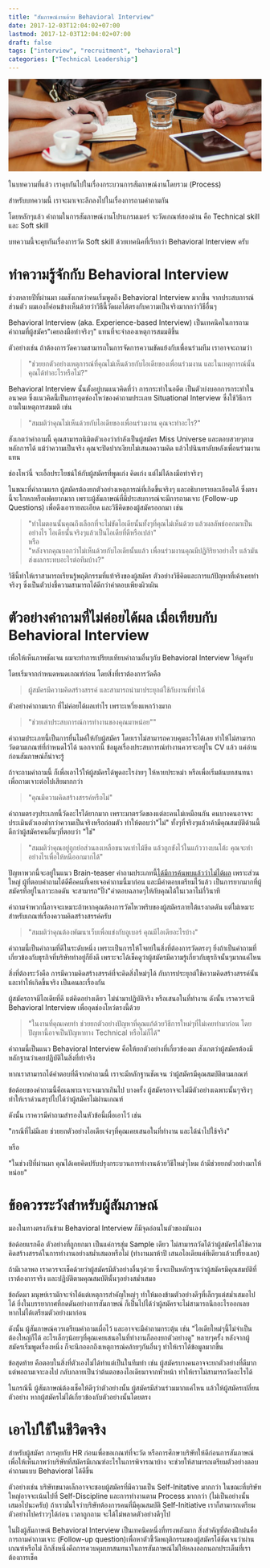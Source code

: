```yaml
---
title: "สัมภาษณ์งานด้วย Behavioral Interview"
date: 2017-12-03T12:04:02+07:00
lastmod: 2017-12-03T12:04:02+07:00
draft: false
tags: ["interview", "recruitment", "behavioral"]
categories: ["Technical Leadership"]
---
```


 ![Photo by Alejandro Escamilla on Unsplash](img/covers/meeting-02.jpg)

ในบทความที่แล้ว เราคุยกันไปในเรื่องกระบวนการสัมภาษณ์งานโดยรวม (Process)

สำหรับบทความนี้ เราจะมาเจาะลึกลงไปในเรื่องการถามคำถามกัน

โดยหลักๆแล้ว คำถามในการสัมภาษณ์งานโปรแกรมเมอร์  จะวัดเกณฑ์สองด้าน คือ Technical skill
และ Soft skill

บทความนี้จะคุยกันเรื่องการวัด Soft skill ด้วยเทคนิคที่เรียกว่า Behavioral Interview ครับ

<!--more-->

# ทำความรู้จักกับ Behavioral Interview
ช่วงหลายปีที่ผ่านมา ผมสังเกตว่าคนเริ่มพูดถึง Behavioral Interview มากขึ้น จากประสบการณ์ส่วนตัว ผมเองก็ค่อนข้างเห็นด้วยว่าวิธีนี้วัดผลได้ตรงกับความเป็นจริงมากกว่าวิธีอื่นๆ

Behavioral Interview (aka. Experience-based Interview) เป็นเทคนิคในการถามคำถามที่ผู้สมัคร"เคยลงมือทำจริงๆ" แทนที่จะจำลองเหตุการสมมติขึ้น

ตัวอย่างเช่น ถ้าต้องการวัดความสามารถในการจัดการความขัดแย้งกับเพื่อนร่วมทีม เราอาจจะถามว่า

> "ช่วยยกตัวอย่างเหตุการณ์ที่คุณไม่เห็นด้วยกับไอเดียของเพื่อนร่วมงาน และในเหตุการณ์นั้น คุณได้ทำอะไรหรือไม่?"

Behavioral Interview นั้นตั้งอยู่บนแนวคิดที่ว่า การกระทำในอดีต เป็นตัวบ่งบอกการกระทำในอนาคต ซึ่งแนวคิดนี้เป็นการอุดช่องโหว่ของคำถามประเภท Situational Interview ซึ่งใช้วิธีการถามในเหตุการสมมติ เช่น

> "สมมติว่าคุณไม่เห็นด้วยกับไอเดียของเพื่อนร่วมงาน คุณจะทำอะไร?"

สังเกตว่าคำถามนี้ คุณสามารถนิมิตตัวเองว่ากำลังเป็นผู้สมัคร Miss Universe  และตอบสวยๆตามหลักการได้ แม้ว่าความเป็นจริง คุณจะปิดปากเงียบไม่เสนอความคิด แล้วไปนินทาลับหลังเพื่อนร่วมงานแทน

ช่องโหว่นี้ จะเอื้อประโยชน์ให้กับผู้สมัครที่พูดเก่ง คิดเก่ง แต่ไม่ได้ลงมือทำจริงๆ

ในขณะที่คำถามแรก ผู้สมัครต้องยกตัวอย่างเหตุการณ์ที่เกิดขึ้นจริงๆ และอธิบายรายละเอียดได้ ซึ่งตรงนี้จะโกหกหรือเฟคยากมาก เพราะผู้สัมภาษณ์ที่มีประสบการณ์จะมีการถามเจาะ (Follow-up Questions) เพื่อดึงเอารายละเอียด และวิธีคิดของผู้สมัครออกมา เช่น

> "ทำไมตอนนั้นคุณถึงเลือกที่จะไม่ขัดไอเดียนั้นทั้งๆที่คุณไม่เห็นด้วย แล้วผลลัพธ์ออกมาเป็นอย่างไร ไอเดียนั้นจริงๆแล้วเป็นไอเดียที่ดีหรือเปล่า"
> <br /> หรือ <br />
> "หลังจากคุณบอกว่าไม่เห็นด้วยกับไอเดียนั้นแล้ว เพื่อนร่วมงานคุณมีปฏิกิริยาอย่างไร แล้วมันส่งผลกระทบอะไรต่อทีมบ้าง?"

วิธีนี้ทำให้เราสามารถเรียนรู้พฤติกรรมที่แท้จริงของผู้สมัคร ตัวอย่างวิธีคิดและการแก้ปัญหาที่เค้าเคยทำจริงๆ ซึ่งเป็นตัวบ่งชี้ความสามารถได้ดีกว่าคำตอบเพียงผิวเผิน


# ตัวอย่างคำถามที่ไม่ค่อยได้ผล เมื่อเทียบกับ Behavioral Interview

เพื่อให้เห็นภาพชัดเจน ผมจะทำการเปรียบเทียบคำถามอื่นๆกับ Behavioral Interview ให้ดูครับ

โดยเริ่มจากกำหนดหนดเกณฑ์ก่อน โดยสิ่งที่เราต้องการวัดคือ

> ผู้สมัครมีความคิดสร้างสรรค์ และสามารถนำมาประยุกต์ใช้กับงานที่ทำได้

ตัวอย่างคำถามแรก ที่ไม่ค่อยได้ผลเท่าไร เพราะเหวี่ยงแหกว้างมาก

> "ช่วยเล่าประสบการณ์การทำงานของคุณมาหน่อย""

คำถามประเภทนี้เป็นการยื่นไมค์ให้กับผู้สมัคร โดยเราไม่สามารถควบคุมอะไรได้เลย ทำให้ไม่สามารถวัดตามเกณฑ์ที่กำหนดไว้ได้ นอกจากนี้ ข้อมูลเรื่องประสบการณ์ทำงานควรจะอยู่ใน CV แล้ว แค่อ่านก่อนสัมภาษณ์ก็น่าจะรู้

ถ้าจะถามคำถามนี้ ก็เพื่อเอาไว้ให้ผู้สมัครได้พูดอะไรง่ายๆ ให้หายประหม่า หรือเพื่อเริ่มต้นบทสนทนาเพื่อถามเจาะต่อไปเสียมากกว่า

> "คุณมีความคิดสร้างสรรค์หรือไม่"

คำถามตรงๆประเภทนี้วัดอะไรได้ยากมาก เพราะมาตรวัดของแต่ละคนไม่เหมือนกัน คนบางคนอาจจะประเมินตัวเองต่ำกว่าความเป็นจริงหรือถ่อมตัว ทำให้ตอบว่า"ไม่" ทั้งๆที่จริงๆแล้วเค้ามีคุณสมบัติด้านนี้ดีกว่าผู้สมัครคนอื่นๆที่ตอบว่า "ใช่"

> "สมมติว่าคุณอยู่ถูกย่อส่วนลงเหลือขนาดเท่าไม้ขีด แล้วถูกขังไว้ในแก้ววางบนโต้ะ คุณจะทำอย่างไรเพื่อให้หนีออกมากได้"

ปัญหาพวกนี้จะอยู่ในแนว Brain-teaser  คำถามประเภทนี้[ได้มีการค้นพบแล้วว่าไม่ได้ผล](http://www.businessinsider.com/google-brain-teaser-interview-questions-dont-work-2015-10?international=true&r=US&IR=T) เพราะส่วนใหญ่ ผู้ที่ตอบคำถามได้ดีคือคนที่เคยเจอคำถามนี้มาก่อน และมีคำตอบเตรียมไว้แล้ว เป็นการยากมากที่ผู้สมัครที่อยู่ในภาวะกดดัน จะสามารถ"ปิ๊ง"คำตอบฉลาดๆให้กับคุณได้ในเวลาไม่กี่วินาที

คำถามจำพวกนี้อาจจะเหมาะถ้าหากคุณต้องการวัดไหวพริบของผู้สมัครภายใต้แรงกดดัน แต่ไม่เหมาะสำหรับเกณฑ์เรื่องความคิดสร้างสรรค์ครับ

> "สมมติว่าคุณต้องพัฒนาเว็บเพื่อแข่งกับอูเบอร์ คุณมีไอเดียอะไรบ้าง"

คำถามนี้เป็นคำถามที่ดีในระดับหนึ่ง เพราะเป็นการให้โจทย์ในสิ่งที่ต้องการวัดตรงๆ ยิ่งถ้าเป็นคำถามที่เกี่ยวข้องกับธุรกิจที่บริษัททำอยู่ก็ยิ่งดี เพราะจะได้เช็คดูว่าผู้สมัครมีความรู้เกี่ยวกับธุรกิจนั้นๆมากแค่ไหน

สิ่งที่ต้องระวังคือ การมีความคิดสร้างสรรค์ที่จะคิดสิ่งใหม่ๆได้ กับการประยุกต์ใช้ความคิดสร้างสรรค์นั้น และทำให้เกิดขึ้นจริง เป็นคนละเรื่องกัน

ผู้สมัครอาจมีไอเดียที่ดี แต่คิดอย่างเดียว ไม่นำมาปฏิบัติจริง หรือเสนอในที่ทำงาน ดังนั้น เราควรจะมี Behavioral Interview เพื่ออุดช่องโหว่ตรงนี้ด้วย

> "ในงานที่คุณเคยทำ ช่วยยกตัวอย่างปัญหาที่คุณแก้ด้วยวิธีการใหม่ๆที่ไม่เคยทำมาก่อน โดยปัญหานี้อาจเป็นปัญหาทาง Technical หรือไม่ก็ได้"

คำถามนี้เป็นแนว Behavioral Interview คือให้ยกตัวอย่างที่เกี่ยวข้องมา สังเกตว่าผู้สมัครต้องมีหลักฐานว่าเคยปฏิบัติในสิ่งที่ทำจริง

หากเราสามารถได้คำตอบที่ดีจากคำถามนี้ เราจะมีหลักฐานชัดเจน ว่าผู้สมัครมีคุณสมบัติตามเกณฑ์

ข้อด้อยของคำถามนี้คือเฉพาะเจาะจงมากเกินไป บางครั้ง ผู้สมัครอาจจะไม่มีตัวอย่างเฉพาะนั้นๆจริงๆ ทำให้เราด่วนสรุปไปได้ว่าผู้สมัครไม่ผ่านเกณฑ์

ดังนั้น เราควรมีคำถามสำรองในหัวข้อนี้เผื่อเอาไว้ เช่น

"กรณีที่ไม่มีเลย ช่วยยกตัวอย่างไอเดียเจ๋งๆที่คุณเคยเสนอในที่ทำงาน และได้นำไปใช้จริง"

หรือ

"ในช่วงปีที่ผ่านมา คุณได้เคยคิดปรับปรุงกระบวนการทำงานด้วยวิธีใหม่ๆไหม ถ้ามีช่วยยกตัวอย่างมาให้หน่อย"


# ข้อควรระวังสำหรับผู้สัมภาษณ์
มองในทางตรงกันข้าม Behavioral Interview ก็มีจุดอ่อนในตัวของมันเอง

ข้อด้อยแรกคือ ตัวอย่างที่ถูกยกมา เป็นแค่การสุ่ม Sample เดียว ไม่สามารถวัดได้ว่าผู้สมัครได้ใช้ความคิดสร้างสรรค์ในการทำงานอย่างสม่ำเสมอหรือไม่ (ทำงานมาห้าปี เสนอไอเดียแค่ทีเดียวแล้วเปรี้ยงเลย)

ถ้ามีเวลาพอ เราควรจะเช็คด้วยว่าผู้สมัครมีตัวอย่างอื่นๆด้วย ซึ่งจะเป็นหลักฐานว่าผู้สมัครมีคุณสมบัติที่เราต้องการจริง และปฏิบัติตามคุณสมบัตินั้นๆอย่างสม่ำเสมอ

ข้อถัดมา มนุษย์เรามักจะจำได้แต่เหตุการสำคัญใหญ่ๆ ทำให้มองข้ามตัวอย่างดีๆที่เล็กๆแต่สม่ำเสมอไปได้ ยิ่งในบรรยากาศที่กดดันอย่างการสัมภาษณ์ ก็เป็นไปได้ว่าผู้สมัครจะไม่สามารถนึกอะไรออกเลย หากไม่ได้เตรียมตัวอย่างมาก่อน

ดังนั้น ผู้สัมภาษณ์ควรเตรียมคำถามเผื่อไว้ และอาจจะมีคำถามกระตุ้น เช่น "ไอเดียใหม่ๆนี้ไม่จำเป็นต้องใหญ่ก็ได้ อะไรเล็กๆน้อยๆที่คุณเคยเสนอในที่ทำงานก็ลองยกตัวอย่างดู" หลายๆครั้ง หลังจากผู้สมัครเริ่มพูดเรื่องหนึ่ง ก็จะนึกออกถึงเหตุการณ์คล้ายๆกันอื่นๆ ทำให้เราได้ข้อมูลมากขึ้น

ข้อสุดท้าย คือตอบในสิ่งที่ตัวเองไม่ได้ทำแต่เป็นในทีมทำ เช่น ผู้สมัครบางคนอาจจะยกตัวอย่างที่ดีมาก แต่พอถามเจาะลงไป กลับกลายเป็นว่าต้นตอของไอเดียมาจากหัวหน้า ทำให้เราไม่สามารถวัดอะไรได้

ในกรณีนี้ ผู้สัมภาษณ์ต้องเช็คให้ดีๆว่าตัวอย่างนั้น ผู้สมัครมีส่วนร่วมมากแค่ไหน แล้วให้ผู้สมัครเปลี่ยนตัวอย่าง หากผู้สมัครไม่ได้เกี่ยวข้องกับตัวอย่างนั้นโดยตรง


# เอาไปใช้ในชีวิตจริง
สำหรับผู้สมัคร การคุยกับ HR ก่อนเพื่อขอเกณฑ์ที่จะวัด หรือการศึกษาบริษัทให้ดีก่อนการสัมภาษณ์ เพื่อให้เห็นภาพว่าบริษัทที่สมัครมีเกณฑ์อะไรในการพิจารณาบ้าง จะช่วยให้สามารถเตรียมตัวอย่างตอบคำถามแบบ Behavioral ได้ดีขึ้น

ตัวอย่างเช่น บริษัทขนาดเล็กอาจจะชอบผู้สมัครที่มีความเป็น Self-Initative มากกว่า  ในขณะที่บริษัทใหญ่อาจจะเน้นไปที่ Self-Discipline และการทำงานตาม Process มากกว่า (ไม่เป็นอย่างนั้นเสมอไปนะครับ) ถ้าเรามั่นใจว่าบริษัทต้องการคนที่มีคุณสมบัติ Self-Initiative เราก็สามารถเตรียมตัวอย่างไปคร่าวๆได้ก่อน เวลาถูกถาม จะได้ไม่พลาดตัวอย่างดีๆไป

ในฝั่งผู้สัมภาษณ้ Behavioral Interview เป็นเทคนิคหนึ่งที่ทรงพลังมาก สิ่งสำคัญที่ต้องฝึกฝนคือการถามคำถามเจาะ (Follow-up question)เพื่อหาตัวชี้วัดพฤติกรรมของผู้สมัครได้ชัดเจนว่าผ่านเกณฑ์หรือไม่  อีกสิ่งหนึ่งคือการควบคุมบทสนทนาในการสัมภาษณ์ไม่ให้หลงออกนอกประเด็นที่เราต้องการเช็ค
